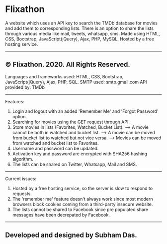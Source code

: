 # Flixathon

A website which uses an API key to search the TMDb database for movies and add them to corresponding lists. There is an option to share the lists through various media like mail, tweets, whatsapp, sms. Made using HTML, CSS, Bootstrap, JavaScript(jQuery), Ajax, PHP, MySQL. Hosted by a free hosting service.

----------------------------------------------------------------------------------------------------------------------------------------
© Flixathon. 2020. All Rights Reserved.
----------------------------------------------------------------------------------------------------------------------------------------

Languages and frameworks used: HTML, CSS, Bootstrap, JavaScript(jQuery), Ajax, PHP, SQL.
SMTP used: smtp.gmail.com
API provided by: TMDb

----------------------------------------------------------------------------------------------------------------------------------------

Features:

1. Login and logout with an added 'Remember Me' and 'Forgot Password' option.
2. Searching for movies using the GET request through API.
3. Store movies in lists (Favorites, Watched, Bucket List).
    --> A movie cannot be both in watched and bucket list.
    --> A movie can be moved from bucket list to watched but not vice versa.
    --> Movies can be moved from watched and bucket list to Favorites.
4. Username and password can be updated.
5. Activation key and password are encrypted with SHA256 hashing algorithm.
6. The lists can be shared on Twitter, Whatsapp, Mail and SMS.

---------------------------------------------------------------------------------------------------------------------------------------

Current issues:

1. Hosted by a free hosting service, so the server is slow to respond to requests.
2. The 'remember me' feature doesn't always work since most modern browsers block cookies coming from a third-party insecure website.
3. The lists cannot be shared to Facebook since pre populated share messages have been decrepated by Facebook.

----------------------------------------------------------------------------------------------------------------------------------------
Developed and designed by Subham Das.
----------------------------------------------------------------------------------------------------------------------------------------



